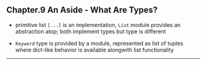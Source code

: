 
## Chapter.9 An Aside - What Are Types?

* primitive list `[...]` is an implementation, `List` module provides an abstraction atop; both implement types but type is different

* `Keyword` type is provided by a module, represented as list of tuples where dict-like behavior is available alongwith list functionality

---
